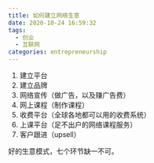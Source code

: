 ```yaml
---
title: 如何建立网络生意
date: 2020-10-24 16:59:32
tags:
  - 创业
  - 互联网
categories: entrepreneurship
---
```


1. 建立平台
2. 建立品牌
3. 网络宣传（做广告，以及赚广告费）
4. 网上课程（制作课程）
5. 收费平台（全球各地都可以用的收费系统）
6. 上课平台（足不出户的网络课程服务）
7. 客户跟进（upsell）

好的生意模式，七个环节缺一不可。